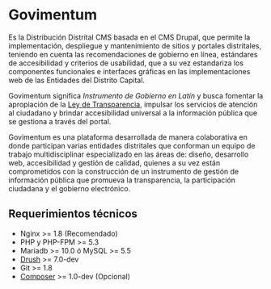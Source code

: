 # Govimentum

Es la Distribución Distrital CMS basada en el CMS Drupal, que permite la 
implementación, despliegue y mantenimiento de sitios y portales distritales, 
teniendo en cuenta las recomendaciones de gobierno en línea, estándares de 
accesibilidad y criterios de usabilidad, que a su vez estandariza los componentes 
funcionales e interfaces gráficas en las implementaciones web de las Entidades 
del Distrito Capital.

Govimentum significa _Instrumento de Gobierno en Latín_ y busca fomentar la
apropiación de la [Ley de Transparencia](http://www.alcaldiabogota.gov.co/sisjur/normas/Norma1.jsp?i=56882),
impulsar los servicios de atención al ciudadano y brindar accesibilidad universal
a la información pública que se gestiona a través del portal.

Govimentum es una plataforma desarrollada de manera colaborativa en donde 
participan varias entidades distritales que conforman un equipo de trabajo 
multidisciplinar especializado en las áreas de: diseño, desarrollo web,
accesibilidad y gestión de calidad, quienes a su vez están comprometidos con
la construcción de un instrumento de gestión de información pública que promueva
la transparencia, la participación ciudadana y el gobierno electrónico.

## Requerimientos técnicos

 * Nginx >= 1.8 (Recomendado)
 * PHP y PHP-FPM >= 5.3
 * Mariadb >= 10.0 ó MySQL >= 5.5
 * [Drush](https://github.com/drush-ops/drush) >= 7.0-dev
 * Git >= 1.8
 * [Composer](https://getcomposer.org/) >= 1.0-dev (Opcional)